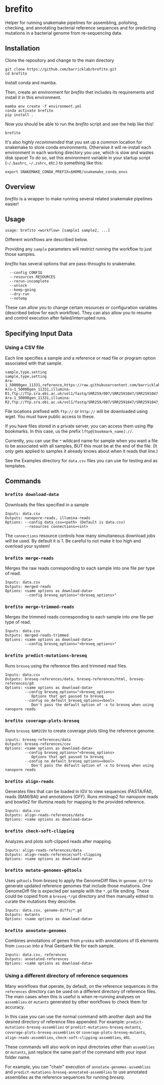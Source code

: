 # brefito

Helper for running snakemake pipelines for assembling, polishing, checking, and annotating bacterial reference sequences and for predicting mutations in a bacterial genome from re-sequencing data.

## Installation

Clone the repository and change to the main directory
```
git clone https://github.com/barricklab/brefito.git
cd brefito
```

Install conda and mamba.

Then, create an environment for _brefito_ thet includes its requirements and install it in this environment.

```
mamba env create -f environment.yml
conda activate brefito
pip install .
```

Now you should be able to run the _brefito_ script and see the help like this!
```
brefito
```

It's also *highly recommended* that you set up a common location for snakemake to store conda environments. Otherwise it will re-install each environment in each working directory you use, which is slow and wastes disk space! To do so, set this environment variable in your startup script (`~/.bashrc`, `~/.zshrc`, etc.) to something like this:
```
export SNAKEMAKE_CONDA_PREFIX=$HOME/snakemake_conda_envs
```

## Overview

_brefito_ is a wrapper to make running several related snakemake pipelines easier!

## Usage

```
usage: brefito <workflow> [sample1 sample2, ...]
```

Different workflows are described below. 

Providing any `sample` parameters will restrict running the workflow to just those samples.

_brefito_ has several options that are pass-throughs to snakemake.

```
  --config CONFIG
  --resources RESOURCES
  --rerun-incomplete
  --unlock
  --keep-going
  --dry-run
  --notemp
```

These can allow you to change certain resources or configuration variables (described below for each workflow). They can also allow you to resume and control execution after failed/interrupted runs.

## Specifying Input Data

### Using a CSV file

Each line specifies a sample and a reference or read file or program option associated with that sample.

```
sample,type,setting
sample,type,setting
Ara-1_50000gen_11331,reference,https://raw.githubusercontent.com/barricklab/LTEE/7da91974eafac0c5a8f903ae57275795d4395af2/reference/REL606.gbk
Ara-1_50000gen_11331,illumina-R1,ftp://ftp.sra.ebi.ac.uk/vol1/fastq/SRR259/007/SRR2591047/SRR2591047_1.fastq.gz
Ara-1_50000gen_11331,illumina-R2,ftp://ftp.sra.ebi.ac.uk/vol1/fastq/SRR259/007/SRR2591047/SRR2591047_2.fastq.gz
```

File locations prefixed with `ftp://` or `http://` will be downloaded using wget. You must have public access to these.

If you have files stored in a private server, you can access them using lftp bookmarks. In this case, us the prefix `lftp@[bookmark_name]://`.

Currently, you can use the `*` wildcard name for sample when you want a file to be associated with all samples, BUT this must be at the end of the file. (It only gets applied to samples it already knows about when it reads that line.)

See the Examples directory for `data.csv` files you can use for testing and as templates.

## Commands

### `brefito download-data`

Downloads the files specified in a sample

```
Inputs: data.csv
Outputs: nanopore-reads, illumina-reads
Options: --config data_csv=<path> (Default is data.csv)
         --resources connections=<int>
```

The `connections` resource controls how many simultaneous download jobs will be used. By default it is 1. Be careful to not make it too high and overload your system!

### `brefito merge-reads`

Merges the raw reads corresponding to each sample into one file per type of read.

```
Inputs: data.csv
Outputs: merged-reads
Options: <same options as download-data>
         --config breseq_options="<breseq_options>"
```

### `brefito merge-trimmed-reads`

Merges the trimmed reads corresponding to each sample into one file per type of read.

```
Inputs: data.csv
Outputs: merged-reads-trimmed
Options: <same options as download-data>
         --config breseq_options="<breseq_options>"
```

### `brefito predict-mutations-breseq`

Runs `breseq` using the reference files and trimmed read files.

```
Inputs: data.csv
Outputs: breseq-references/data, breseq-references/html, breseq-references/gd 
Options: <same options as download-data>
         --config breseq_options="<breseq_options>
            Options that get passed to breseq
         --config no_default_breseq_options=<bool>
            Don't pass the default option of -x to breseq when using nanopore reads
```

### `brefito coverage-plots-breseq`

Runs `breseq BAM2COV` to create coverage plots tiling the reference genome.

```
inputs: breseq-references/data
Outputs: breseq-references/cov
Options: <same options as download-data>
         --config breseq_options="<breseq_options>
            Options that get passed to breseq
         --config no_default_breseq_options=<bool>
            Don't pass the default option of -x to breseq when using nanopore reads
```

### `brefito align-reads`

Generates files that can be loaded in IGV to view sequences (FASTA/FAI), reads (BAM/BAI) and annotations (GFF). Runs minimap2 for nanopore reads and bowtie2 for illumina reads for mapping to the provided reference.

```
Inputs: data.csv
Outputs: align-reads-references/data
Options: <same options as download-data>
```

### `brefito check-soft-clipping`

Analyzes and plots soft-clipped reads after mapping.

```
Inputs: align-reads-references/data
Outputs: align-reads-reference/soft-clipping
Options: <same options as download-data>
```

### `brefito mutate-genomes-gdtools`

Uses `gdtools` from _breseq_ to apply the GenomeDiff files in `genome_diff` to generate updated reference genomes that include those mutations. One GenomeDiff file is expected per sample with the `*.gd` file ending. These could be copied from a `breseq-*/gd` directory and then manually edited to curate the mutations they describe.

```
Inputs: data.csv, genome-diffs/*.gd
Outputs: mutants
Options: <same options as download-data>
```

### `brefito annotate-genomes`

Combines annotations of genes from `prokka` with annotations of IS elements from `isescan` into a final Genbank file for each sample.

```
Inputs: data.csv, references
Outputs: annotated-references
Options: <same options as download-data>
```

### Using a different directory of reference sequences

Many workflows that operate, by default, on the reference sequences in the `references` directory can be used on a different directory of reference files. The main cases when this is useful is when re-running analyses on `assemblies` or `mutants` generated by other workflows to check them for accuracy.

In this case you can use the normal command with another dash and the desired directory of reference files appended. For example: `predict-mutations-breseq-assemblies` or `predict-mutations-breseq-mutants`, `coverage-plots-breseq-assemblies` or `coverage-plots-breseq-mutants`, `align-reads-assemblies`, `check-soft-clipping-assemblies`, etc.

These commands will also work on input directories other than `assemblies` or `mutants`, just replace the same part of the command with your input folder name.

For example, you can "chain" execution of `annotate-genomes-assemblies` and `predict-mutations-breseq-annotated-assemblies` to use annotated assemblies as the reference sequences for running _breseq_.
